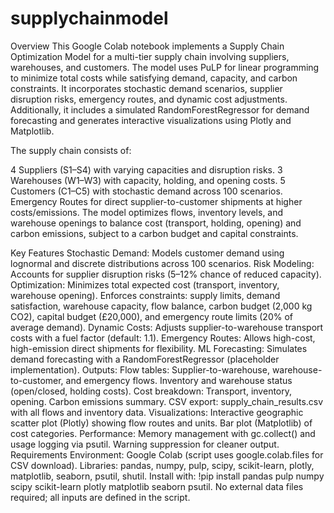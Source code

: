 # supplychainmodel
Overview
This Google Colab notebook implements a Supply Chain Optimization Model for a multi-tier supply chain involving suppliers, warehouses, and customers. The model uses PuLP for linear programming to minimize total costs while satisfying demand, capacity, and carbon constraints. It incorporates stochastic demand scenarios, supplier disruption risks, emergency routes, and dynamic cost adjustments. Additionally, it includes a simulated RandomForestRegressor for demand forecasting and generates interactive visualizations using Plotly and Matplotlib.

The supply chain consists of:

4 Suppliers (S1–S4) with varying capacities and disruption risks.
3 Warehouses (W1–W3) with capacity, holding, and opening costs.
5 Customers (C1–C5) with stochastic demand across 100 scenarios.
Emergency Routes for direct supplier-to-customer shipments at higher costs/emissions.
The model optimizes flows, inventory levels, and warehouse openings to balance cost (transport, holding, opening) and carbon emissions, subject to a carbon budget and capital constraints.

Key Features
Stochastic Demand: Models customer demand using lognormal and discrete distributions across 100 scenarios.
Risk Modeling: Accounts for supplier disruption risks (5–12% chance of reduced capacity).
Optimization:
Minimizes total expected cost (transport, inventory, warehouse opening).
Enforces constraints: supply limits, demand satisfaction, warehouse capacity, flow balance, carbon budget (2,000 kg CO2), capital budget (£20,000), and emergency route limits (20% of average demand).
Dynamic Costs: Adjusts supplier-to-warehouse transport costs with a fuel factor (default: 1.1).
Emergency Routes: Allows high-cost, high-emission direct shipments for flexibility.
ML Forecasting: Simulates demand forecasting with a RandomForestRegressor (placeholder implementation).
Outputs:
Flow tables: Supplier-to-warehouse, warehouse-to-customer, and emergency flows.
Inventory and warehouse status (open/closed, holding costs).
Cost breakdown: Transport, inventory, opening.
Carbon emissions summary.
CSV export: supply_chain_results.csv with all flows and inventory data.
Visualizations:
Interactive geographic scatter plot (Plotly) showing flow routes and units.
Bar plot (Matplotlib) of cost categories.
Performance:
Memory management with gc.collect() and usage logging via psutil.
Warning suppression for cleaner output.
Requirements
Environment: Google Colab (script uses google.colab.files for CSV download).
Libraries:
pandas, numpy, pulp, scipy, scikit-learn, plotly, matplotlib, seaborn, psutil, shutil.
Install with: !pip install pandas pulp numpy scipy scikit-learn plotly matplotlib seaborn psutil.
No external data files required; all inputs are defined in the script.
